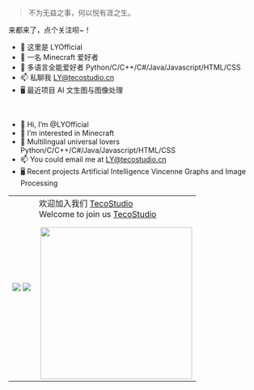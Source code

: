 > 不为无益之事，何以悦有涯之生。

来都来了，点个关注呗~！

- 👋 这里是 LYOfficial
- 👀 一名 Minecraft 爱好者
- 🌱 多语言全能爱好者 Python/C/C++/C#/Java/Javascript/HTML/CSS
- 📫 私聊我 LY@tecostudio.cn
- 🖥️ 最近项目 AI 文生图与图像处理
<br>

- 👋 Hi, I’m @LYOfficial
- 👀 I’m interested in Minecraft
- 🌱 Multilingual universal lovers Python/C/C++/C#/Java/Javascript/HTML/CSS
- 📫 You could email me at LY@tecostudio.cn
- 🖥️ Recent projects Artificial Intelligence Vincenne Graphs and Image Processing
<table>
  <tr>
    <td>
<img src="https://github-readme-stats.vercel.app/api?username=LYOfficial&show_icons=true&icon_color=E91E63&title_color=FB7299&hide_border=true&locale=cn" />
<img src="https://github-readme-stats.vercel.app/api/top-langs/?username=LYOfficial&layout=compact&title_color=000000&hide_border=true&locale=cn" />  </td>
    <td>
欢迎加入我们 <a href="https://github.com/TecoStudio">TecoStudio</a>
<br>
Welcome to join us <a href="https://github.com/TecoStudio">TecoStudio</a>

<img src="https://pic.awa.ms/f/2024/11/17/6739d3f5215f0.png" align="right" width="300"/> </td>
  </tr>
  </table>
<!---
LYOfficial/LYOfficial is a ✨ special ✨ repository because its `README.md` (this file) appears on your GitHub profile.
You can click the Preview link to take a look at your changes.
--->
